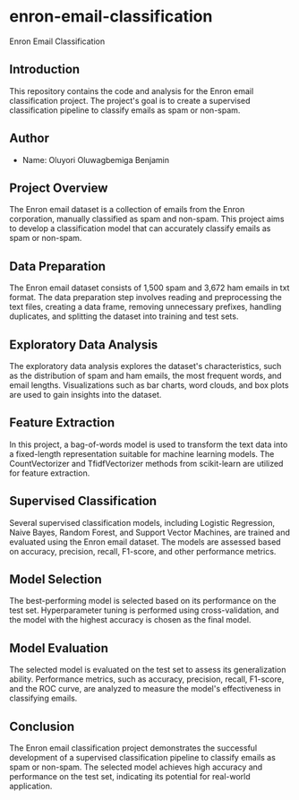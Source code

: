 # enron-email-classification
Enron Email Classification

## Introduction
This repository contains the code and analysis for the Enron email classification project. The project's goal is to create a supervised classification pipeline to classify emails as spam or non-spam.

## Author
- Name: Oluyori Oluwagbemiga Benjamin

## Project Overview
The Enron email dataset is a collection of emails from the Enron corporation, manually classified as spam and non-spam. This project aims to develop a classification model that can accurately classify emails as spam or non-spam.

## Data Preparation
The Enron email dataset consists of 1,500 spam and 3,672 ham emails in txt format. The data preparation step involves reading and preprocessing the text files, creating a data frame, removing unnecessary prefixes, handling duplicates, and splitting the dataset into training and test sets.

## Exploratory Data Analysis
The exploratory data analysis explores the dataset's characteristics, such as the distribution of spam and ham emails, the most frequent words, and email lengths. Visualizations such as bar charts, word clouds, and box plots are used to gain insights into the dataset.

## Feature Extraction
In this project, a bag-of-words model is used to transform the text data into a fixed-length representation suitable for machine learning models. The CountVectorizer and TfidfVectorizer methods from scikit-learn are utilized for feature extraction.

## Supervised Classification
Several supervised classification models, including Logistic Regression, Naive Bayes, Random Forest, and Support Vector Machines, are trained and evaluated using the Enron email dataset. The models are assessed based on accuracy, precision, recall, F1-score, and other performance metrics.

## Model Selection
The best-performing model is selected based on its performance on the test set. Hyperparameter tuning is performed using cross-validation, and the model with the highest accuracy is chosen as the final model.

## Model Evaluation
The selected model is evaluated on the test set to assess its generalization ability. Performance metrics, such as accuracy, precision, recall, F1-score, and the ROC curve, are analyzed to measure the model's effectiveness in classifying emails.

## Conclusion
The Enron email classification project demonstrates the successful development of a supervised classification pipeline to classify emails as spam or non-spam. The selected model achieves high accuracy and performance on the test set, indicating its potential for real-world application.



